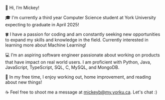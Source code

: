 

<!--
**mickeybyalsky/mickeybyalsky** is a ✨ _special_ ✨ repository because its `README.md` (this file) appears on your GitHub profile.

Here are some ideas to get you started:

- 🔭 I’m currently working on ...
- 🌱 I’m currently learning ...
- 👯 I’m looking to collaborate on ...
- 🤔 I’m looking for help with ...
- 💬 Ask me about ...
- 📫 How to reach me: ...
- 😄 Pronouns: ...
- ⚡ Fun fact: ...
-->

👋 Hi, I’m Mickey!

🎓 I'm currently a third year Computer Science student at York University expecting to graduate in April 2025!

🍀 I have a passion for coding and am constantly seeking new opportunities to expand my skills and knowledge in the field. Currently interested in learning more about Machine Learning!

💻 I’m an aspiring software engineer passionate about working on products that have impact on real world users. I am proficient with Python, Java, JavaScript, TypeScript, SQL, C, MySQL, and MongoDB.

💭 In my free time, I enjoy working out, home improvement, and reading about new things!

☕ Feel free to shoot me a message at mickeyb@my.yorku.ca. Let's chat :)
